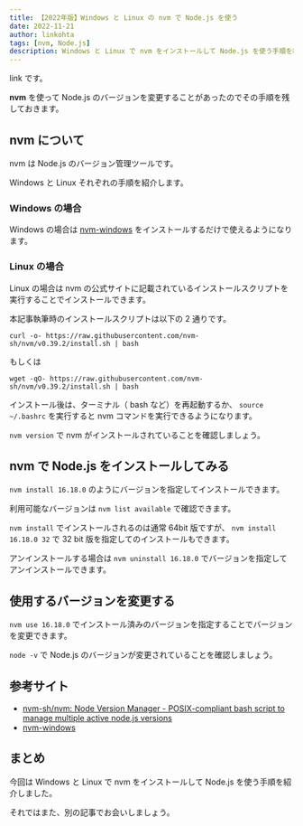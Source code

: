 ```yaml
---
title: 【2022年版】Windows と Linux の nvm で Node.js を使う
date: 2022-11-21
author: linkohta
tags: [nvm, Node.js]
description: Windows と Linux で nvm をインストールして Node.js を使う手順を紹介します。
---
```


link です。

**nvm** を使って Node.js のバージョンを変更することがあったのでその手順を残しておきます。

## nvm について

nvm は Node.js のバージョン管理ツールです。

Windows と Linux それぞれの手順を紹介します。

### Windows の場合

Windows の場合は [nvm-windows](https://github.com/coreybutler/nvm-windows/releases) をインストールするだけで使えるようになります。

### Linux の場合

Linux の場合は nvm の公式サイトに記載されているインストールスクリプトを実行することでインストールできます。

本記事執筆時のインストールスクリプトは以下の 2 通りです。

```:title=インストールスクリプト (curl)
curl -o- https://raw.githubusercontent.com/nvm-sh/nvm/v0.39.2/install.sh | bash
```

もしくは

```:title=インストールスクリプト (wget)
wget -qO- https://raw.githubusercontent.com/nvm-sh/nvm/v0.39.2/install.sh | bash
```

インストール後は、ターミナル（ bash など）を再起動するか、 `source ~/.bashrc` を実行すると nvm コマンドを実行できるようになります。

`nvm version` で nvm がインストールされていることを確認しましょう。

## nvm で Node.js をインストールしてみる

`nvm install 16.18.0` のようにバージョンを指定してインストールできます。

利用可能なバージョンは `nvm list available` で確認できます。

`nvm install` でインストールされるのは通常 64bit 版ですが、 `nvm install 16.18.0 32` で 32 bit 版を指定してのインストールもできます。

アンインストールする場合は `nvm uninstall 16.18.0` でバージョンを指定してアンインストールできます。

## 使用するバージョンを変更する

`nvm use 16.18.0` でインストール済みのバージョンを指定することでバージョンを変更できます。

`node -v` で Node.js のバージョンが変更されていることを確認しましょう。

## 参考サイト

- [nvm-sh/nvm: Node Version Manager - POSIX-compliant bash script to manage multiple active node.js versions](https://github.com/nvm-sh/nvm)
- [nvm-windows](https://github.com/coreybutler/nvm-windows/releases)

## まとめ

今回は Windows と Linux で nvm をインストールして Node.js を使う手順を紹介しました。

それではまた、別の記事でお会いしましょう。